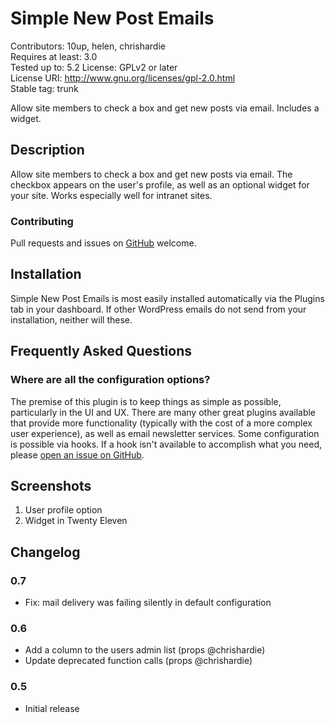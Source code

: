 # Simple New Post Emails #
Contributors: 10up, helen, chrishardie  
Requires at least: 3.0  
Tested up to: 5.2
License: GPLv2 or later  
License URI: http://www.gnu.org/licenses/gpl-2.0.html  
Stable tag: trunk  

Allow site members to check a box and get new posts via email. Includes a widget.

## Description ##

Allow site members to check a box and get new posts via email. The checkbox appears on the user's profile, as well as an optional widget for your site. Works especially well for intranet sites.

### Contributing ###

Pull requests and issues on [GitHub](https://github.com/10up/simple-new-post-emails) welcome.

## Installation ##

Simple New Post Emails is most easily installed automatically via the Plugins tab in your dashboard. If other WordPress emails do not send from your installation, neither will these.

## Frequently Asked Questions ##

### Where are all the configuration options? ###

The premise of this plugin is to keep things as simple as possible, particularly in the UI and UX. There are many other great plugins available that provide more functionality (typically with the cost of a more complex user experience), as well as email newsletter services. Some configuration is possible via hooks. If a hook isn't available to accomplish what you need, please [open an issue on GitHub](https://github.com/10up/simple-new-post-emails/issues).

## Screenshots ##

1. User profile option
2. Widget in Twenty Eleven

## Changelog ##

### 0.7 ###

* Fix: mail delivery was failing silently in default configuration

### 0.6 ###
* Add a column to the users admin list (props @chrishardie)
* Update deprecated function calls (props @chrishardie)

### 0.5 ###
* Initial release
